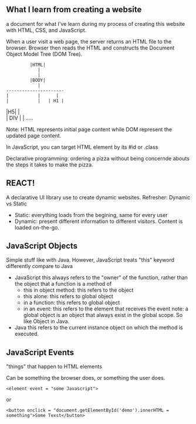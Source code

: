## What I learn from creating a website

a document for what I've learn during my process of creating this website with HTML, CSS, and JavaScript.

When a user visit a web page, the server returns an HTML file to the browser. Browser then reads the HTML and constructs the Document Object
Model Tree (DOM Tree).

             |HTML|
                |
                |
             |BODY|
                |
    ----------------------
    |           |      |
    |           |   | H1 |
  |H5|          |   
            | DIV |
                |
            .....

Note: HTML represents initial page content while DOM represent the updated page content.

In JavaScript, you can target HTML element by its #id or .class

Declarative programming: ordering a pizza without being concernde abouts the steps it takes to make the pizza.

## REACT!
A declarative UI library use to create dynamic websites.
Refresher: Dynamic vs Static
- Static: everything loads from the begining, same for every user
- Dynamic: present different information to different visitors. Content is loaded on-the-go.

## JavaScript Objects
Simple stuff like with Java.
However, JavaScript treats "this" keyword differently compare to Java
- JavaScript this always refers to the "owner" of the function, rather than the object that a function is a method of
    - this in object method: this refers to the object
    - this alone: this refers to global object
    - in a function: this refers to global object
    - in an event: this refers to the element that receives the event
    note: a global object is an object that always exist in the global scope. So like Object in Java.
- Java this refers to the current instance object on which the method is executed.

## JavaScript Events
"things" that happen to HTML elements

Can be something the browser does, or something the user does.

    <element event = "some Javascript">

or

    <button onclick = "document.getElementById('demo').innerHTML = something">Some Texst</button>









